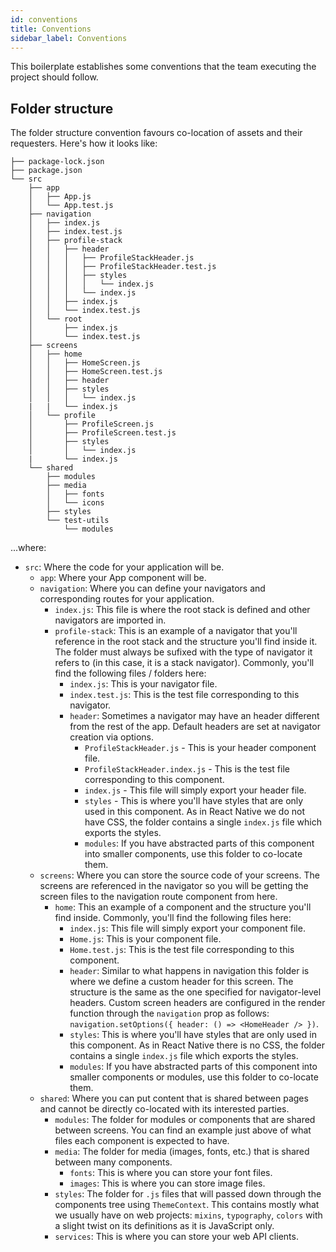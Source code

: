 ```yaml
---
id: conventions
title: Conventions
sidebar_label: Conventions
---
```


This boilerplate establishes some conventions that the team executing the project should follow.

## Folder structure

The folder structure convention favours co-location of assets and their requesters. Here's how it looks like:

```
├── package-lock.json
├── package.json
└── src
    ├── app
    │   ├── App.js
    │   └── App.test.js
    ├── navigation
    │   ├── index.js
    │   ├── index.test.js
    │   ├── profile-stack
    │   │   ├── header
    │   │   │   ├── ProfileStackHeader.js
    │   │   │   ├── ProfileStackHeader.test.js
    │   │   │   ├── styles
    │   │   │   │   └── index.js
    │   │   │   └── index.js
    │   │   ├── index.js
    │   │   └── index.test.js
    │   └── root
    │       ├── index.js
    │       └── index.test.js
    ├── screens
    │   ├── home
    │   │   ├── HomeScreen.js
    │   │   ├── HomeScreen.test.js
    │   │   ├── header
    │   │   ├── styles
    │   │   │   └── index.js
    |   |   └── index.js
    │   └── profile
    │       ├── ProfileScreen.js
    │       ├── ProfileScreen.test.js
    │       ├── styles
    │       │   └── index.js
    |       └── index.js
    └── shared
        ├── modules
        ├── media
        │   ├── fonts
        │   └── icons
        ├── styles
        └── test-utils
            └── modules
```

...where:

- `src`: Where the code for your application will be.
    - `app`: Where your App component will be.
    - `navigation`: Where you can define your navigators and corresponding routes for your application.
        - `index.js`: This file is where the root stack is defined and other navigators are imported in.
        - `profile-stack`: This is an example of a navigator that you'll reference in the root stack and the structure you'll find inside it. The folder must always be sufixed with the type of navigator it refers to (in this case, it is a stack navigator). Commonly, you'll find the following files / folders here:
            - `index.js`: This is your navigator file.
            - `index.test.js`: This is the test file corresponding to this navigator.
            - `header`: Sometimes a navigator may have an header different from the rest of the app. Default headers are set at navigator creation via options.
                - `ProfileStackHeader.js` - This is your header component file.
                - `ProfileStackHeader.index.js` - This is the test file corresponding to this component.
                - `index.js` - This file will simply export your header file.
                - `styles` - This is where you'll have styles that are only used in this component. As in React Native we do not have CSS, the folder contains a single `index.js` file which exports the styles.
                - `modules`: If you have abstracted parts of this component into smaller components, use this folder to co-locate them.
    - `screens`: Where you can store the source code of your screens. The screens are referenced in the navigator so you will be getting the screen files to the navigation route component from here.
        - `home`: This an example of a component and the structure you'll find inside. Commonly, you'll find the following files here:
            - `index.js`: This file will simply export your component file.
            - `Home.js`: This is your component file.
            - `Home.test.js`: This is the test file corresponding to this component.
            - `header`: Similar to what happens in navigation this folder is where we define a custom header for this screen. The structure is the same as the one specified for navigator-level headers. Custom screen headers are configured in the render function through the `navigation` prop as follows: `navigation.setOptions({ header: () => <HomeHeader /> })`.
            - `styles`: This is where you'll have styles that are only used in this component. As in React Native there is no CSS, the folder contains a single `index.js` file which exports the styles.
            - `modules`: If you have abstracted parts of this component into smaller components or modules, use this folder to co-locate them.
    - `shared`: Where you can put content that is shared between pages and cannot be directly co-located with its interested parties.
        - `modules`: The folder for modules or components that are shared between screens. You can find an example just above of what files each component is expected to have.
        - `media`: The folder for media (images, fonts, etc.) that is shared between many components.
            - `fonts`: This is where you can store your font files.
            - `images`: This is where you can store image files.
        - `styles`:  The folder for `.js` files that will passed down through the components tree using `ThemeContext`. This contains mostly what we usually have on web projects: `mixins`, `typography`, `colors` with a slight twist on its definitions as it is JavaScript only.
        - `services`: This is where you can store your web API clients.
